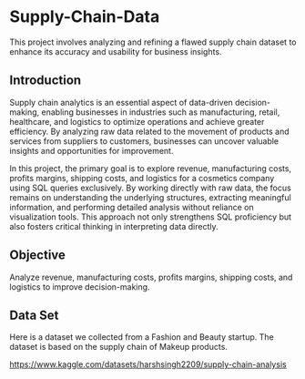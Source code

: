 # Supply-Chain-Data
This project involves analyzing and refining a flawed supply chain dataset to enhance its accuracy and usability for business insights.

## Introduction

Supply chain analytics is an essential aspect of data-driven decision-making, enabling businesses in industries such as manufacturing, retail, healthcare, and logistics to optimize operations and achieve greater efficiency. By analyzing raw data related to the movement of products and services from suppliers to customers, businesses can uncover valuable insights and opportunities for improvement.

In this project, the primary goal is to explore revenue, manufacturing costs, profits margins, shipping costs, and logistics for a cosmetics company using SQL queries exclusively. By working directly with raw data, the focus remains on understanding the underlying structures, extracting meaningful information, and performing detailed analysis without reliance on visualization tools. This approach not only strengthens SQL proficiency but also fosters critical thinking in interpreting data directly.

## Objective

Analyze revenue, manufacturing costs, profits margins, shipping costs, and logistics to improve decision-making.

## Data Set 

Here is a dataset we collected from a Fashion and Beauty startup. The dataset is based on the supply chain of Makeup products. 

https://www.kaggle.com/datasets/harshsingh2209/supply-chain-analysis
